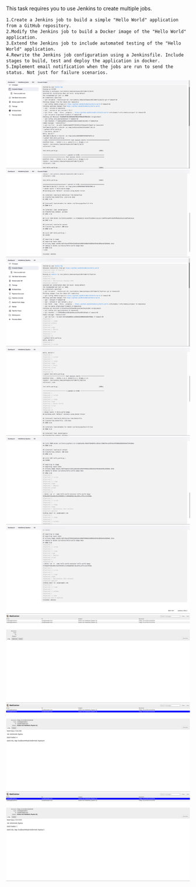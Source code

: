 This task requires you to use Jenkins to create multiple jobs. 

    1.Create a Jenkins job to build a simple "Hello World" application from a GitHub repository.
    2.Modify the Jenkins job to build a Docker image of the "Hello World" application.
    3.Extend the Jenkins job to include automated testing of the "Hello World" application.
    4.Rewrite the Jenkins job configuration using a Jenkinsfile. Include stages to build, test and deploy the application in docker. 
    5.Implement email notification when the jobs are run to send the status. Not just for failure scenarios. 
![Screenshot](./Screenshots/1.png) 
![Screenshot](./Screenshots/2.png) 
![Screenshot](./Screenshots/3.png) 
![Screenshot](./Screenshots/4.png) 
![Screenshot](./Screenshots/5.png) 
![Screenshot](./Screenshots/6.png) 
![Screenshot](./Screenshots/7.png) 
![Screenshot](./Screenshots/8.png) 
![Screenshot](./Screenshots/9.png)
